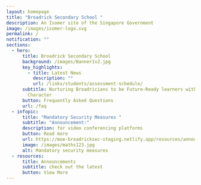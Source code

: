 ```yaml
---
layout: homepage
title: "Broadrick Secondary School "
description: An Isomer site of the Singapore Government
image: /images/isomer-logo.svg
permalink: /
notification: ""
sections:
  - hero:
      title: Broadrick Secondary School
      background: /images/Banner1v2.jpg
      key_highlights:
        - title: Latest News
          description: ""
          url: /links/students/assessment-schedule/
      subtitle: Nurturing Broadricians to be Future-Ready learners with Strength of
        Character
      button: Frequently Asked Questions
      url: /faq
  - infopic:
      title: "Mandatory Security Measures "
      subtitle: "Announcement:"
      description: for video conferencing platforms
      button: Read more
      url: https://moe-broadricksec-staging.netlify.app/resources/annoucement/mandatory-security-measures-for-video-conferencing-platforms
      image: /images/maths123.jpg
      alt: Mandatory security measures
  - resources:
      title: Announcements
      subtitle: check out the latest
      button: View More
---
```

